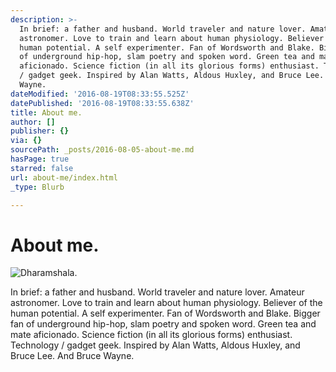 ```yaml
---
description: >-
  In brief: a father and husband. World traveler and nature lover. Amateur
  astronomer. Love to train and learn about human physiology. Believer of the
  human potential. A self experimenter. Fan of Wordsworth and Blake. Bigger fan
  of underground hip-hop, slam poetry and spoken word. Green tea and mate
  aficionado. Science fiction (in all its glorious forms) enthusiast. Technology
  / gadget geek. Inspired by Alan Watts, Aldous Huxley, and Bruce Lee. And Bruce
  Wayne.
dateModified: '2016-08-19T08:33:55.525Z'
datePublished: '2016-08-19T08:33:55.638Z'
title: About me.
author: []
publisher: {}
via: {}
sourcePath: _posts/2016-08-05-about-me.md
hasPage: true
starred: false
url: about-me/index.html
_type: Blurb

---
```

# About me.
![Dharamshala.](https://the-grid-user-content.s3-us-west-2.amazonaws.com/aa8b2060-0185-4b92-a68b-16c231a2770b.jpg)

In brief: a father and husband. World traveler and nature lover. Amateur astronomer. Love to train and learn about human physiology. Believer of the human potential. A self experimenter. Fan of Wordsworth and Blake. Bigger fan of underground hip-hop, slam poetry and spoken word. Green tea and mate aficionado. Science fiction (in all its glorious forms) enthusiast. Technology / gadget geek. Inspired by Alan Watts, Aldous Huxley, and Bruce Lee. And Bruce Wayne.